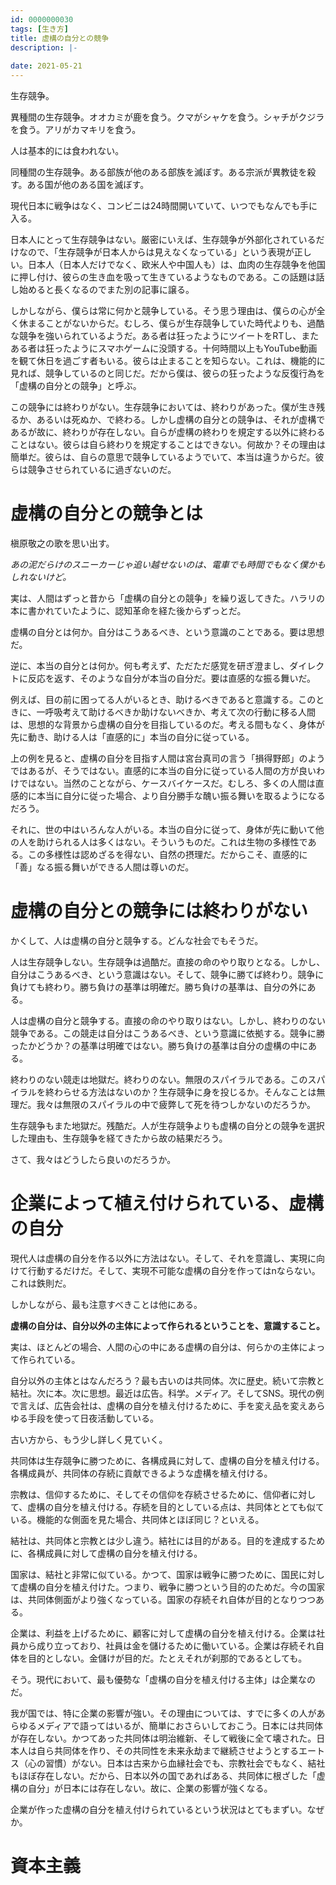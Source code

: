 ```yaml
---
id: 0000000030
tags: [生き方]
title: 虚構の自分との競争
description: |-
  
date: 2021-05-21
---
```


生存競争。

異種間の生存競争。オオカミが鹿を食う。クマがシャケを食う。シャチがクジラを食う。アリがカマキリを食う。

人は基本的には食われない。

同種間の生存競争。ある部族が他のある部族を滅ぼす。ある宗派が異教徒を殺す。ある国が他のある国を滅ぼす。

現代日本に戦争はなく、コンビニは24時間開いていて、いつでもなんでも手に入る。

日本人にとって生存競争はない。厳密にいえば、生存競争が外部化されているだけなので、「生存競争が日本人からは見えなくなっている」という表現が正しい。日本人（日本人だけでなく、欧米人や中国人も）は、血肉の生存競争を他国に押し付け、彼らの生き血を吸って生きているようなものである。この話題は話し始めると長くなるのでまた別の記事に譲る。

しかしながら、僕らは常に何かと競争している。そう思う理由は、僕らの心が全く休まることがないからだ。むしろ、僕らが生存競争していた時代よりも、過酷な競争を強いられているようだ。ある者は狂ったようにツイートをRTし、またある者は狂ったようにスマホゲームに没頭する。十何時間以上もYouTube動画を観て休日を過ごす者もいる。彼らは止まることを知らない。これは、機能的に見れば、競争しているのと同じだ。だから僕は、彼らの狂ったような反復行為を「虚構の自分との競争」と呼ぶ。

この競争には終わりがない。生存競争においては、終わりがあった。僕が生き残るか、あるいは死ぬか、で終わる。しかし虚構の自分との競争は、それが虚構であるが故に、終わりが存在しない。自らが虚構の終わりを規定する以外に終わることはない。彼らは自ら終わりを規定することはできない。何故か？その理由は簡単だ。彼らは、自らの意思で競争しているようでいて、本当は違うからだ。彼らは競争させられているに過ぎないのだ。

# 虚構の自分との競争とは

槇原敬之の歌を思い出す。

*あの泥だらけのスニーカーじゃ追い越せないのは、電車でも時間でもなく僕かもしれないけど。*

実は、人間はずっと昔から「虚構の自分との競争」を繰り返してきた。ハラリの本に書かれていたように、認知革命を経た後からずっとだ。

虚構の自分とは何か。自分はこうあるべき、という意識のことである。要は思想だ。

逆に、本当の自分とは何か。何も考えず、ただただ感覚を研ぎ澄まし、ダイレクトに反応を返す、そのような自分が本当の自分だ。要は直感的な振る舞いだ。

例えば、目の前に困ってる人がいるとき、助けるべきであると意識する。このときに、一呼吸考えて助けるべきか助けないべきか、考えて次の行動に移る人間は、思想的な背景から虚構の自分を目指しているのだ。考える間もなく、身体が先に動き、助ける人は「直感的に」本当の自分に従っている。

上の例を見ると、虚構の自分を目指す人間は宮台真司の言う「損得野郎」のようではあるが、そうではない。直感的に本当の自分に従っている人間の方が良いわけではない。当然のことながら、ケースバイケースだ。むしろ、多くの人間は直感的に本当に自分に従った場合、より自分勝手な醜い振る舞いを取るようになるだろう。

それに、世の中はいろんな人がいる。本当の自分に従って、身体が先に動いて他の人を助けられる人は多くはない。そういうものだ。これは生物の多様性である。この多様性は認めざるを得ない、自然の摂理だ。だからこそ、直感的に「善」なる振る舞いができる人間は尊いのだ。

# 虚構の自分との競争には終わりがない

かくして、人は虚構の自分と競争する。どんな社会でもそうだ。

人は生存競争しない。生存競争は過酷だ。直接の命のやり取りとなる。しかし、自分はこうあるべき、という意識はない。そして、競争に勝てば終わり。競争に負けても終わり。勝ち負けの基準は明確だ。勝ち負けの基準は、自分の外にある。

人は虚構の自分と競争する。直接の命のやり取りはない。しかし、終わりのない競争である。この競走は自分はこうあるべき、という意識に依拠する。競争に勝ったかどうか？の基準は明確ではない。勝ち負けの基準は自分の虚構の中にある。

終わりのない競走は地獄だ。終わりのない。無限のスパイラルである。このスパイラルを終わらせる方法はないのか？生存競争に身を投じるか。そんなことは無理だ。我々は無限のスパイラルの中で疲弊して死を待つしかないのだろうか。

生存競争もまた地獄だ。残酷だ。人が生存競争よりも虚構の自分との競争を選択した理由も、生存競争を経てきたから故の結果だろう。

さて、我々はどうしたら良いのだろうか。

# 企業によって植え付けられている、虚構の自分

現代人は虚構の自分を作る以外に方法はない。そして、それを意識し、実現に向けて行動するだけだ。そして、実現不可能な虚構の自分を作ってはnならない。これは鉄則だ。

しかしながら、最も注意すべきことは他にある。

**虚構の自分は、自分以外の主体によって作られるということを、意識すること。**

実は、ほとんどの場合、人間の心の中にある虚構の自分は、何らかの主体によって作られている。

自分以外の主体とはなんだろう？最も古いのは共同体。次に歴史。続いて宗教と結社。次に本。次に思想。最近は広告。科学。メディア。そしてSNS。現代の例で言えば、広告会社は、虚構の自分を植え付けるために、手を変え品を変えあらゆる手段を使って日夜活動している。

古い方から、もう少し詳しく見ていく。

共同体は生存競争に勝つために、各構成員に対して、虚構の自分を植え付ける。各構成員が、共同体の存続に貢献できるような虚構を植え付ける。

宗教は、信仰するために、そしてその信仰を存続させるために、信仰者に対して、虚構の自分を植え付ける。存続を目的としている点は、共同体ととても似ている。機能的な側面を見た場合、共同体とほぼ同じ？といえる。

結社は、共同体と宗教とは少し違う。結社には目的がある。目的を達成するために、各構成員に対して虚構の自分を植え付ける。

国家は、結社と非常に似ている。かつて、国家は戦争に勝つために、国民に対して虚構の自分を植え付けた。つまり、戦争に勝つという目的のためだ。今の国家は、共同体側面がより強くなっている。国家の存続それ自体が目的となりつつある。

企業は、利益を上げるために、顧客に対して虚構の自分を植え付ける。企業は社員から成り立っており、社員は金を儲けるために働いている。企業は存続それ自体を目的としない。金儲けが目的だ。たとえそれが刹那的であるとしても。

そう。現代において、最も優勢な「虚構の自分を植え付ける主体」は企業なのだ。

我が国では、特に企業の影響が強い。その理由については、すでに多くの人があらゆるメディアで語ってはいるが、簡単におさらいしておこう。日本には共同体が存在しない。かつてあった共同体は明治維新、そして戦後に全て壊された。日本人は自ら共同体を作り、その共同性を未来永劫まで継続させようとするエートス（心の習慣）がない。日本は古来から血縁社会でも、宗教社会でもなく、結社もほぼ存在しない。だから、日本以外の国であればある、共同体に根ざした「虚構の自分」が日本には存在しない。故に、企業の影響が強くなる。

企業が作った虚構の自分を植え付けられているという状況はとてもまずい。なぜか。

# 資本主義